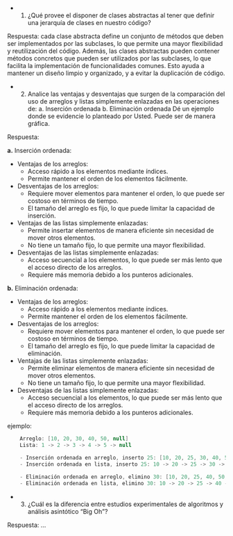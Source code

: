 - 1) ¿Qué provee el disponer de clases abstractas al tener que definir una jerarquía de clases en nuestro 
código?

Respuesta:
cada clase abstracta define un conjunto de métodos que deben ser implementados por las subclases, lo que permite una mayor flexibilidad y reutilización del código. Además, las clases abstractas pueden contener métodos concretos que pueden ser utilizados por las subclases, lo que facilita la implementación de funcionalidades comunes. Esto ayuda a mantener un diseño limpio y organizado, y a evitar la duplicación de código.

- 2) Analice las ventajas y desventajas que surgen de la comparación del uso de arreglos y listas simplemente 
enlazadas en las operaciones de: 
a. Inserción ordenada 
b. Eliminación ordenada
Dé un ejemplo donde se evidencie lo planteado por Usted. Puede ser de manera gráfica.

Respuesta: 

**a.** Inserción ordenada:
- Ventajas de los arreglos: 
  - Acceso rápido a los elementos mediante índices.
  - Permite mantener el orden de los elementos fácilmente.
- Desventajas de los arreglos: 
  - Requiere mover elementos para mantener el orden, lo que puede ser costoso en términos de tiempo.
  - El tamaño del arreglo es fijo, lo que puede limitar la capacidad de inserción.
- Ventajas de las listas simplemente enlazadas: 
  - Permite insertar elementos de manera eficiente sin necesidad de mover otros elementos.
  - No tiene un tamaño fijo, lo que permite una mayor flexibilidad.
- Desventajas de las listas simplemente enlazadas: 
  - Acceso secuencial a los elementos, lo que puede ser más lento que el acceso directo de los arreglos.
  - Requiere más memoria debido a los punteros adicionales.

**b.** Eliminación ordenada:
- Ventajas de los arreglos: 
  - Acceso rápido a los elementos mediante índices.
  - Permite mantener el orden de los elementos fácilmente.
- Desventajas de los arreglos: 
  - Requiere mover elementos para mantener el orden, lo que puede ser costoso en términos de tiempo.
  - El tamaño del arreglo es fijo, lo que puede limitar la capacidad de eliminación.
- Ventajas de las listas simplemente enlazadas: 
  - Permite eliminar elementos de manera eficiente sin necesidad de mover otros elementos.
  - No tiene un tamaño fijo, lo que permite una mayor flexibilidad.
- Desventajas de las listas simplemente enlazadas: 
  - Acceso secuencial a los elementos, lo que puede ser más lento que el acceso directo de los arreglos.
  - Requiere más memoria debido a los punteros adicionales.

ejemplo:

```java
    Arreglo: [10, 20, 30, 40, 50, null]
    Lista: 1 -> 2 -> 3 -> 4 -> 5 -> null

    - Inserción ordenada en arreglo, inserto 25: [10, 20, 25, 30, 40, 50] es necesario desde antes prevenir el tamaño del arreglo. 
    - Inserción ordenada en lista, inserto 25: 10 -> 20 -> 25 -> 30 -> 40 -> 50 -> null, se inserta entre el 20 y el 30 sin necesidad de mover otros elementos.
    
    - Eliminación ordenada en arreglo, elimino 30: [10, 20, 25, 40, 50, null], es necesario mover los elementos para mantener el orden.
    - Eliminación ordenada en lista, elimino 30: 10 -> 20 -> 25 -> 40 -> 50 -> null, se elimina el nodo sin necesidad de mover otros elementos.
```

- 3) ¿Cuál es la diferencia entre estudios experimentales de algoritmos y análisis asintótico “Big Oh”?

Respuesta:
...
